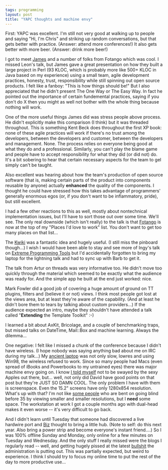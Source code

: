 ```yaml
---
tags: programming
layout: post
title: "YAPC thoughts and machine envy"
---
```




<p>First: YAPC was excellent. I'm still not very good at walking up to
people and saying "Hi, I'm Chris" and striking up random
conversations, but that gets better with practice. (Answer: attend
more conferences!) It also gets better with more beer. (Answer: drink more beer!)</p>

<p>I got to meet <a href="http://use.perl.org/~james">James</a> and a
number of folks from Fotango which was cool. I missed Leon's talk, but James gave a great
presentation on how they built a large project in Perl (93 KLOC, which
is probably more like 500+ KLOC in Java based on my experience) using
a small team, agile development practices, honesty, trust,
responsibility while still spinning out open source products. I felt
like a fanboy: "This is how things should be!" But I also appreciated
that he didn't present The One Way or The Easy Way. In fact he pointed out the importance of certain
fundemental practices, saying if you don't do X then you might as well
not bother with the whole thing because nothing will work.</p>

<p>One of the more useful things James did was stress people above
process. He didn't explicitly make this comparison (I think) but it was threaded throughout. This is something Kent Beck does throughout the first XP book: none of these agile practices will work if there's no trust among the developers, between the developers and customer, between the developers and management. None. The process relies on everyone being good at what they do and a professional. Similarly, you can't play the blame game and people have to accept responsibility for what they did (or did not) do. It's a bit sobering to hear that certain necessary aspects for the team to gel simply can't be taught.</p>

<p>Also excellent was hearing about how the team's production of open
source software (that is, making certain parts of the product into
components reusable by anyone) actually <b>enhanced</b> the quality of
the components. I thought he could have stressed how this takes
advantage of programmers' generally enormous egos (or, if you don't
want to be inflammatory, pride), but still excellent.</p>

<p>I had a few other reactions to this as well, mostly about
nontechnical implementation issues, but I'll have to sort those out
over some time. We'll see. The only real downside (which isn't really) to the talk is that <a href="http://opensource.fotango.com/">Fotango</a> is now at the top of my "Places I'd love to work" list. You don't want to get too many places on that list...</p>

<p>The <a href="http://yapc.kwiki.org/">Kwiki</a> was a fantastic
idea and hugely useful. (I still miss the pinboard though...) I wish I would have been able to stay and see more of Ingy's
talk on <a
href="http://yapc.kwiki.org/index.cgi?ExtremeProgrammingTools">Extreme
Programming Tools</a> but I'd accidentally forgotten to bring my
laptop for the lightning talk and had to sync up with Barb to get it.</p>

<p>The talk from Artur on threads was very informative too. He didn't move too quickly through the material which seemed to be exactly what the audience was ready for. And the simple app he built at the end just worked: nice.</p>

<p>Mark Fowler did a good job of covering a huge amount of ground on TT plugins, filters and (believe it or not) views. I think most people got lost at the views area, but at least they're aware of the capability. (And at least he didn't bore them to tears by talking about custom providers...) If the audience expected an intro, maybe they shouldn't have attended a talk called "<b>Extending</b> the Template Toolkit" :-)</p>

<p>I learned a bit about AxKit, Bricolage, and a couple of benchmarking traps, but missed talks on DateTime, Mail::Box and machine learning. Always the dilemma...</p>

<p>One negative: I felt like I missed a chunk of the conference
because I didn't have wireless. (I hope nobody was saying anything bad
about me on IRC during my talk...) My <a
href="http://support.neccomp.com/hardware/notebooks/6060/">ancient
laptop</a> was not only slow, lowres and using Win98, the wireless
refused to work. Since so many people had Macs (even spread of iBooks
and Powerbooks to my untrained eyes) there was major machine envy
going on. I know <a href="/2003/03/18/note_to_future_self_on_apples.html">I told myself</a>
not to be swayed by the sexy Apples out there, but... well, not only
did David have good points on that post but they're JUST SO DAMN
COOL. The only problem I have with them is screenspace. Even the 15.2"
screens have only 1280x854 resolution. What's up with that? I'm not
like <a href="http://mark.denovich.org/">some people</a> who are bent
on going blind before 35 by viewing smaller and smaller resolutions,
but I <b>need</b> some space. The workstation at work I got a couple
months ago with dual-head makes it even worse -- it's very difficult
to go back.</p>

<p>And I didn't learn until Tuesday that someone had discovered a live
hardwire port and <a
href="http://yapc.kwiki.org/index.cgi?JeffBisbee">Biz</a> thought to
bring a little hub. (Note to self: do this next year. Also bring a
power strip and become everyone's instant friend....) So I was 100%
offline Sunday and Monday, only online for a few minutes on Tuesday
and Wednesday. And the only stuff I really missed were the blogs I
regularly read -- well, and getting hugely pissed at the latest <a
href="http://www.nytimes.com/2003/06/19/politics/19CLIM.html">bullshit</a>
the administration is putting out. This was partially expected, but
weird to experience. I think I should try to focus my online time to
put the rest of the day to more productive use...</p>


